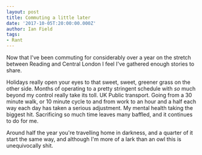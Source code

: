 ```yaml
---
layout: post
title: Commuting a little later
date: '2017-10-05T:20:00:00.000Z'
author: Ian Field
tags:
- Rant
---
```


Now that I've been commuting for considerably over a year on the stretch between Reading and Central London I feel I've gathered enough stories to share.

Holidays really open your eyes to that sweet, sweet, greener grass on the other side. Months of operating to a pretty stringent schedule with _so_ much beyond my control really take its toll. UK Public transport. Going from a 30 minute walk, or 10 minute cycle to and from work to an hour and a half each way each day has taken a serious adjustment. My mental health taking the biggest hit. Sacrificing so much time leaves many baffled, and it continues to do for me.

Around half the year you're travelling home in darkness, and a quarter of it start the same way, and although I'm more of a lark than an owl this is unequivocally shit.
